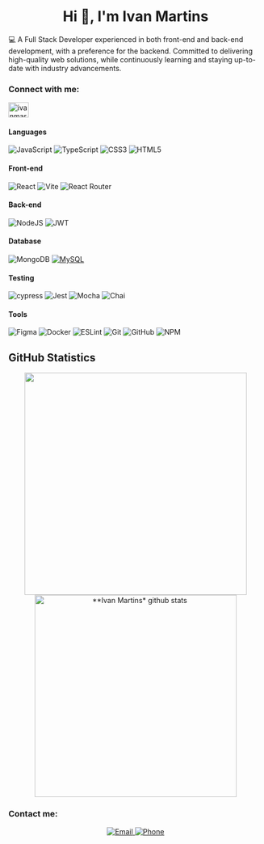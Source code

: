 <h1 align="center">Hi 👋, I'm Ivan Martins</h1>
💻 A Full Stack Developer experienced in both front-end and back-end development, with a preference for the backend. Committed to delivering high-quality web solutions, while continuously learning and staying up-to-date with industry advancements.

<h3 align="left">Connect with me:</h3>
<p align="left">
<a href="https://linkedin.com/in/ivanmartinsdev/" target="blank"><img align="center" src="https://raw.githubusercontent.com/rahuldkjain/github-profile-readme-generator/master/src/images/icons/Social/linked-in-alt.svg" alt="ivanmartinsdev/" height="30" width="40" /></a>
</p>

#### Languages 

![JavaScript](https://img.shields.io/badge/javascript-%23323330.svg?style=for-the-badge&logo=javascript&logoColor=%23F7DF1E)
![TypeScript](https://img.shields.io/badge/typescript-%23007ACC.svg?style=for-the-badge&logo=typescript&logoColor=white)
	![CSS3](https://img.shields.io/badge/css3-%231572B6.svg?style=for-the-badge&logo=css3&logoColor=white)
![HTML5](https://img.shields.io/badge/html5-%23E34F26.svg?style=for-the-badge&logo=html5&logoColor=white)
#### Front-end

![React](https://img.shields.io/badge/react-%2320232a.svg?style=for-the-badge&logo=react&logoColor=%2361DAFB)
![Vite](https://img.shields.io/badge/vite-%23646CFF.svg?style=for-the-badge&logo=vite&logoColor=white)
![React Router](https://img.shields.io/badge/React_Router-CA4245?style=for-the-badge&logo=react-router&logoColor=white)

#### Back-end
![NodeJS](https://img.shields.io/badge/node.js-6DA55F?style=for-the-badge&logo=node.js&logoColor=white)
![JWT](https://img.shields.io/badge/JWT-black?style=for-the-badge&logo=JSON%20web%20tokens)
#### Database

![MongoDB](https://img.shields.io/badge/MongoDB-%234ea94b.svg?style=for-the-badge&logo=mongodb&logoColor=white)
[![MySQL](https://img.shields.io/badge/MySQL-8.0%2B-blue.svg?style=for-the-badge&logo=mysql&logoColor=white)](https://www.mysql.com/)



#### Testing
![cypress](https://img.shields.io/badge/-cypress-%23E5E5E5?style=for-the-badge&logo=cypress&logoColor=058a5e)
![Jest](https://img.shields.io/badge/-jest-%23C21325?style=for-the-badge&logo=jest&logoColor=white)
![Mocha](https://img.shields.io/badge/-mocha-%233572B0?style=for-the-badge&logo=mocha&logoColor=white)
![Chai](https://img.shields.io/badge/-chai-%2349C26E?style=for-the-badge&logo=chai&logoColor=white)

#### Tools
![Figma](https://img.shields.io/badge/figma-%23F24E1E.svg?style=for-the-badge&logo=figma&logoColor=white)
![Docker](https://img.shields.io/badge/docker-%230db7ed.svg?style=for-the-badge&logo=docker&logoColor=white)
![ESLint](https://img.shields.io/badge/ESLint-4B3263?style=for-the-badge&logo=eslint&logoColor=white)
![Git](https://img.shields.io/badge/git-%23F05033.svg?style=for-the-badge&logo=git&logoColor=white)
![GitHub](https://img.shields.io/badge/github-%23121011.svg?style=for-the-badge&logo=github&logoColor=white)
![NPM](https://img.shields.io/badge/NPM-%23000000.svg?style=for-the-badge&logo=npm&logoColor=white)

## **GitHub Statistics**
<div align="center">
<a href="https://github.com/Ivanzmartins">
  <img align="center" src="https://github-readme-stats.vercel.app/api/top-langs/?username=Ivanzmartins&langs_count=7&theme=dark&hide_langs_below=1&layout=compact"  heigth="160em" width="440"/>
</a>

<a href="https://github.com/Ivanzmartins">
 <img align="center" src="https://github-readme-stats.vercel.app/api?username=Ivanzmartins&show_icons=true&theme=dark&line_height=33&count_private=true" alt="**Ivan Martins* github stats" heigth="160em" width="400"/>
</a>
<br>
<h3 align="left">Contact me:</h3>
<!-- <p align="left">
 <a href="mailto:ivanzmartins@gmail.com">
    <img
         align="center"
         src="https://img.shields.io/badge/Gmail-D14836?style=for-the-badge&logo=gmail&logoColor=white" 
         />
  </a>
<img src="https://img.shields.io/badge/InfluxDB-22ADF6?style=for-the-badge&logo=InfluxDB&logoColor=white" /> -->
<a href="mailto:ivanzmartins@gmail.com">
  <img alt="Email" src="https://img.shields.io/badge/Email-ivanzmartins%40gmail.com-informational.svg?style=flat-square">
</a>
<a href="tel:+5511984627492">
  <img alt="Phone" src="https://img.shields.io/badge/Phone-%2B55%2011%20984627492-success.svg?style=flat-square">
</a>
